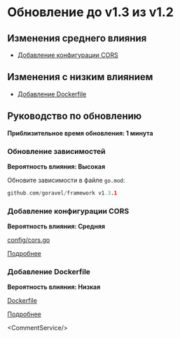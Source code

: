 # Обновление до v1.3 из v1.2

## Изменения среднего влияния

- [Добавление конфигурации CORS](#add-cors-configuration)

## Изменения с низким влиянием

- [Добавление Dockerfile](#add-dockerfile)

## Руководство по обновлению

**Приблизительное время обновления: 1 минута**

### Обновление зависимостей

**Вероятность влияния: Высокая**

Обновите зависимости в файле `go.mod`:

```go
github.com/goravel/framework v1.3.1
```

### Добавление конфигурации CORS

**Вероятность влияния: Средняя**

[config/cors.go](https://github.com/goravel/goravel/blob/v1.3.1/config/cors.go)

[Подробнее](../the-basics/routing.md#cross-origin-resource-sharing-cors)

### Добавление Dockerfile

**Вероятность влияния: Низкая**

[Dockerfile](https://github.com/goravel/goravel/blob/v1.3.1/Dockerfile)

[Подробнее](../getting-started/compile.md#docker)

&lt;CommentService/&gt;